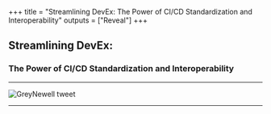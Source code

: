 +++
title = "Streamlining DevEx: The Power of CI/CD Standardization and Interoperability"
outputs = ["Reveal"]
+++

## Streamlining DevEx: 

### The Power of CI/CD Standardization and Interoperability

---

![GreyNewell tweet](/images/grey-newell-tweet.jpg "Image: @GreyNewell on Twitter")
<!-- https://twitter.com/GreyNewell/status/1737295403052126213 -->

---